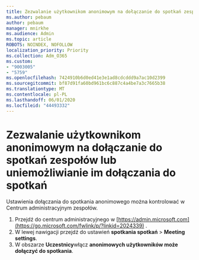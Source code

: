 ```yaml
---
title: Zezwalanie użytkownikom anonimowym na dołączanie do spotkań zespołów lub uniemożliwianie im dołączania do spotkań
ms.author: pebaum
author: pebaum
manager: mnirkhe
ms.audience: Admin
ms.topic: article
ROBOTS: NOINDEX, NOFOLLOW
localization_priority: Priority
ms.collection: Adm_O365
ms.custom:
- "9003005"
- "5759"
ms.openlocfilehash: 7424910b6d0ed41e3e1ad8cdcddd9a7ac10d2399
ms.sourcegitcommit: bf87d91fa60bd961bc6c887c4a4be7a3c7665b38
ms.translationtype: MT
ms.contentlocale: pl-PL
ms.lasthandoff: 06/01/2020
ms.locfileid: "44493332"
---
```

# <a name="allow-or-prevent-anonymous-users-from-joining-teams-meetings"></a>Zezwalanie użytkownikom anonimowym na dołączanie do spotkań zespołów lub uniemożliwianie im dołączania do spotkań

Ustawienia dołączania do spotkania anonimowego można kontrolować w Centrum administracyjnym zespołów.

1.  Przejdź do centrum administracyjnego w [https://admin.microsoft.com](https://go.microsoft.com/fwlink/p/?linkid=2024339) .
2.  W lewej nawigacji przejdź do ustawień **spotkania spotkań**   >   **Meeting settings**.
3.  W obszarze **Uczestnicy**włącz **anonimowych użytkowników może dołączyć do spotkania**.